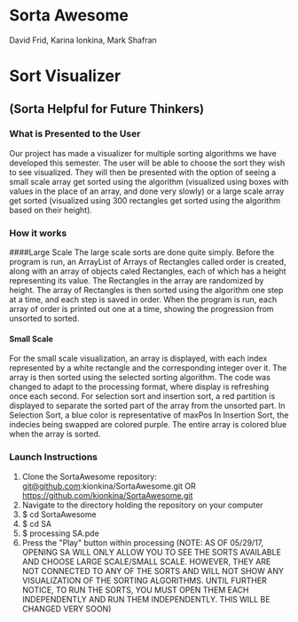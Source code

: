 # Sorta Awesome
David Frid, Karina Ionkina, Mark Shafran
# Sort Visualizer
## (Sorta Helpful for Future Thinkers)

### What is Presented to the User
Our project has made a visualizer for multiple sorting algorithms we have developed this semester. The user will be able to choose
the sort they wish to see visualized. They will then be presented with the option of seeing a small scale array get sorted using the algorithm (visualized using boxes with values in the place of an array, and done very slowly) or a large scale array get sorted
(visualized using 300 rectangles get sorted using the algorithm based on their height).

### How it works
####Large Scale
The large scale sorts are done quite simply. Before the program is run, an ArrayList of Arrays of Rectangles called order is created, along with an array of objects caled Rectangles, each of which has a height representing its value. The Rectangles in the array are
randomized by height. The array of Rectangles is then sorted using the algorithm one step at a time, and each step is saved in order.
When the program is run, each array of order is printed out one at a time, showing the progression from unsorted to sorted.
#### Small Scale
For the small scale visualization, an array is displayed, with each index represented by a white rectangle and the corresponding integer over it. 
The array is then sorted using the selected sorting algorithm. The code was changed to adapt to the processing format, where display is refreshing once each second. 
For selection sort and insertion sort, a red partition is displayed to separate the sorted part of the array from the unsorted part. 
In Selection Sort, a blue color is representative of maxPos
In Insertion Sort, the indecies being swapped are colored purple. The entire array is colored blue when the array is sorted.

### Launch Instructions
1. Clone the SortaAwesome repository: git@github.com:kionkina/SortaAwesome.git OR https://github.com/kionkina/SortaAwesome.git
2. Navigate to the directory holding the repository on your computer
3. $ cd SortaAwesome
4. $ cd SA
5. $ processing SA.pde
6. Press the "Play" button within processing
(NOTE: AS OF 05/29/17, OPENING SA WILL ONLY ALLOW YOU TO SEE THE SORTS AVAILABLE AND CHOOSE LARGE SCALE/SMALL SCALE. HOWEVER, THEY ARE
NOT CONNECTED TO ANY OF THE SORTS AND WILL NOT SHOW ANY VISUALIZATION OF THE SORTING ALGORITHMS. UNTIL FURTHER NOTICE, TO RUN THE SORTS, YOU MUST OPEN THEM EACH INDEPENDENTLY AND RUN THEM INDEPENDENTLY. THIS WILL BE CHANGED VERY SOON)
